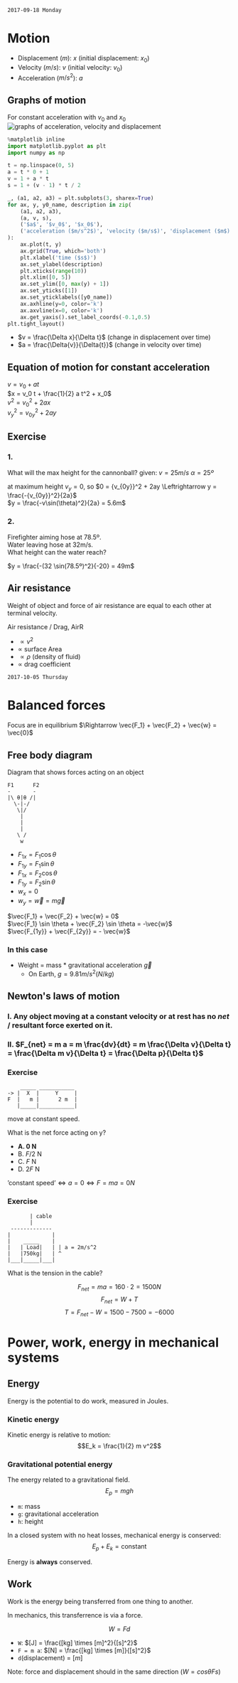 `2017-09-18 Monday`
# Motion
- Displacement ($m$): $x$ (initial displacement: $x_0$)
- Velocity ($m/s$): $v$ (initial velocity: $v_0$)
- Acceleration ($m/s^2$): $a$ 

## Graphs of motion
For constant acceleration with $v_0$ and $x_0$
![graphs of acceleration, velocity and displacement](graphs-motion.png)

```python
%matplotlib inline
import matplotlib.pyplot as plt
import numpy as np

t = np.linspace(0, 5)
a = t * 0 + 1
v = 1 + a * t
s = 1 + (v - 1) * t / 2

_, (a1, a2, a3) = plt.subplots(3, sharex=True)
for ax, y, y0_name, description in zip(
    (a1, a2, a3), 
    (a, v, s), 
    ('$a$', '$v_0$', '$x_0$'), 
    ('acceleration ($m/s^2$)', 'velocity ($m/s$)', 'displacement ($m$)')
):
    ax.plot(t, y)
    ax.grid(True, which='both')
    plt.xlabel('time ($s$)')
    ax.set_ylabel(description)
    plt.xticks(range(10))
    plt.xlim([0, 5])
    ax.set_ylim([0, max(y) + 1])
    ax.set_yticks([1])
    ax.set_yticklabels([y0_name])
    ax.axhline(y=0, color='k')
    ax.axvline(x=0, color='k')
    ax.get_yaxis().set_label_coords(-0.1,0.5)
plt.tight_layout()

```

- $v = \frac{\Delta x}{\Delta t}$ (change in displacement over time)
- $a = \frac{\Delta{v}}{\Delta{t}}$ (change in velocity over time)

## Equation of motion for constant acceleration
$v = v_0 + at$  
$x = v_0 t + \frac{1}{2} a t^2 + x_0$  
$v^2 = {v_0}^2 + 2 a x$  
${v_y}^2 = v_{0y}^2 + 2 a y$

## Exercise
### 1.
What will the max height for the cannonball? given:
$v = 25m/s$
$\alpha = 25º$

at maximum height $v_y = 0$, so $0 = {v_{0y}}^2 + 2ay \Leftrightarrow y = \frac{-{v_{0y}}^2}{2a}$  
$y = \frac{-v\sin(\theta)^2}{2a} = 5.6m$

### 2.
Firefighter aiming hose at 78.5º.  
Water leaving hose at 32m/s.  
What height can the water reach?

$y = \frac{-(32 \sin(78.5º)^2}{-20} = 49m$

## Air resistance
Weight of object and force of air resistance are equal to each other at terminal velocity.

Air resistance / Drag, $\text{AirR}$

- $\propto v^2$
- $\propto$ surface Area
- $\propto \rho$  (density of fluid)
- $\propto$ drag coefficient

`2017-10-05 Thursday`
# Balanced forces
Focus are in equilibrium $\Rightarrow \vec{F_1} + \vec{F_2} + \vec{w} = \vec{0}$

## Free body diagram
Diagram that shows forces acting on an object

    F1      F2
    -       -
    |\ θ|θ /|
      \-|-/
       \|/
        |
        |
        |
       \ /
        w
       
- $F_{1x} = F_1 \cos \theta$
- $F_{1y} = F_1 \sin \theta$
- $F_{1x} = F_2 \cos \theta$
- $F_{1y} = F_2 \sin \theta$
- $w_x = 0$
- $w_y = \vec{w} = m \vec{g}$

$\vec{F_1} + \vec{F_2} + \vec{w} = 0$  
$\vec{F_1} \sin \theta + \vec{F_2} \sin \theta = -\vec{w}$  
$\vec{F_{1y}} + \vec{F_{2y}} = - \vec{w}$

### In this case
- Weight = mass * gravitational acceleration $\vec{g}$
    - On Earth, $g = 9.81 m/s^2 (N/kg)$

## Newton's laws of motion
### I. Any object moving at a constant velocity or at rest has no _net_ / resultant force exerted on it.
### II. $F_{net} = m a = m \frac{dv}{dt} = m \frac{\Delta v}{\Delta t} = \frac{\Delta m v}{\Delta t} = \frac{\Delta p}{\Delta t}$

### Exercise
        _____ ___________
    -> |  X  |     Y     |
    F  |   m |      2 m  |
       |_____|___________|
move at constant speed.

What is the net force acting on y?

- **A. 0 N**
- B. $F/2$ N
- C. $F$ N
- D. $2F$ N

$\text{'constant speed'} \Leftrightarrow a = 0 \Leftrightarrow F = ma = 0 N$

### Exercise
           | cable
           |
     -------------
    |             |
    |    _____    |
    |   | Load|   | | a = 2m/s^2
    |   |750kg|   | ^
    |___|_____|___|

What is the tension in the cable?

$$F_{net} = ma = 160 \cdot 2 = 1500 N$$
$$F_{net} = W + T$$
$$T = F_{net} - W = 1 500 - 7500 = -6 000$$

# Power, work, energy in mechanical systems
## Energy 
Energy is the potential to do work, measured in Joules.

### Kinetic energy
Kinetic energy is relative to motion:  
$$E_k = \frac{1}{2} m v^2$$

### Gravitational potential energy
The energy related to a gravitational field.  
$$E_p = m g h$$

- `m`: mass
- `g`: gravitational acceleration
- `h`: height

In a closed system with no heat losses, mechanical energy is conserved:  
$$E_p + E_k = \text{constant}$$

Energy is **always** conserved.

## Work
Work is the energy being transferred from one thing to another.

In mechanics, this transferrence is via a force.

$$W = F d$$

- `W`: $[J] = \frac{[kg] \times [m]^2}{[s]^2}$
- `F = m a`: $[N] = \frac{[kg] \times [m]}{[s]^2}$
- `d`(displacement) = $[m]$

Note: force and displacement should in the same direction ($W = cos \theta F s$)
